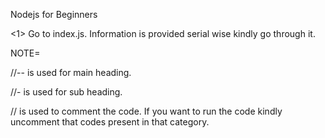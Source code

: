 Nodejs for Beginners

<1> Go to index.js.
Information is provided serial wise kindly go through it.

NOTE=

//-- is used for main heading.

//- is used for sub heading.

// is used to comment the code.
If you want to run the code kindly uncomment that codes present in that category.


